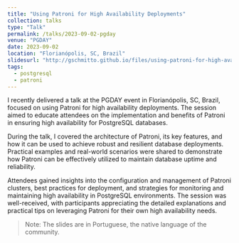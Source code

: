 ```yaml
---
title: "Using Patroni for High Availability Deployments"
collection: talks
type: "Talk"
permalink: /talks/2023-09-02-pgday
venue: "PGDAY"
date: 2023-09-02
location: "Florianópolis, SC, Brazil"
slidesurl: "http://gschmitto.github.io/files/using-patroni-for-high-availability-deployments"
tags:
  - postgresql
  - patroni
---
```

I recently delivered a talk at the PGDAY event in Florianópolis, SC, Brazil, focused on using Patroni for high availability deployments. The session aimed to educate attendees on the implementation and benefits of Patroni in ensuring high availability for PostgreSQL databases.

During the talk, I covered the architecture of Patroni, its key features, and how it can be used to achieve robust and resilient database deployments. Practical examples and real-world scenarios were shared to demonstrate how Patroni can be effectively utilized to maintain database uptime and reliability.

Attendees gained insights into the configuration and management of Patroni clusters, best practices for deployment, and strategies for monitoring and maintaining high availability in PostgreSQL environments. The session was well-received, with participants appreciating the detailed explanations and practical tips on leveraging Patroni for their own high availability needs.

> Note: The slides are in Portuguese, the native language of the community.